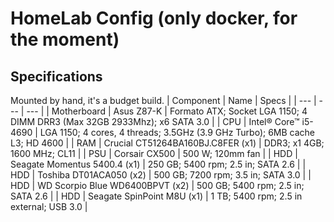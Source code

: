 # HomeLab Config (only docker, for the moment)
## Specifications
Mounted by hand, it's a budget build.
| Component | Name | Specs |
| --- | --- | --- |
| Motherboard | Asus Z87-K | Formato ATX; Socket LGA 1150; 4 DIMM DRR3 (Max 32GB 2933Mhz); x6 SATA 3.0 |
| CPU | Intel® Core™ i5-4690 | LGA 1150; 4 cores, 4 threads; 3.5GHz (3.9 GHz Turbo); 6MB cache L3; HD 4600 |
| RAM | Crucial CT51264BA160BJ.C8FER (x1) | DDR3; x1 4GB; 1600 MHz; CL11 |
| PSU | Corsair CX500 | 500 W; 120mm fan |
| HDD | Seagate Momentus 5400.4 (x1) | 250 GB; 5400 rpm; 2.5 in; SATA 2.6 |
| HDD | Toshiba DT01ACA050 (x2) | 500 GB; 7200 rpm; 3.5 in; SATA 3.0 |
| HDD | WD Scorpio Blue WD6400BPVT (x2) | 500 GB; 5400 rpm; 2.5 in; SATA 2.6 |
| HDD | Seagate SpinPoint M8U (x1) | 1 TB; 5400 rpm; 2.5 in external; USB 3.0 |
